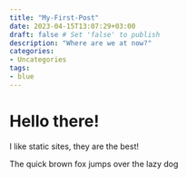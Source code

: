 ```yaml
---
title: "My-First-Post"
date: 2023-04-15T13:07:29+03:00
draft: false # Set 'false' to publish
description: "Where are we at now?"
categories:
- Uncategories
tags:
- blue
---
```


# Hello there!

I like static sites, they are the best!

The quick brown fox jumps over the lazy dog
